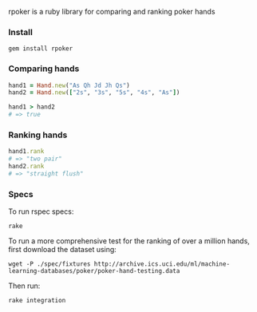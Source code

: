 rpoker is a ruby library for comparing and ranking poker hands

### Install

```
gem install rpoker
```

### Comparing hands

```ruby
hand1 = Hand.new("As Qh Jd Jh Qs")
hand2 = Hand.new(["2s", "3s", "5s", "4s", "As"])

hand1 > hand2
# => true
```

### Ranking hands

```ruby
hand1.rank
# => "two pair"
hand2.rank
# => "straight flush"
```
### Specs

To run rspec specs:
```
rake
```

To run a more comprehensive test for the ranking of over a million hands, first download the dataset using:

```
wget -P ./spec/fixtures http://archive.ics.uci.edu/ml/machine-learning-databases/poker/poker-hand-testing.data
```

Then run:
```
rake integration
````
